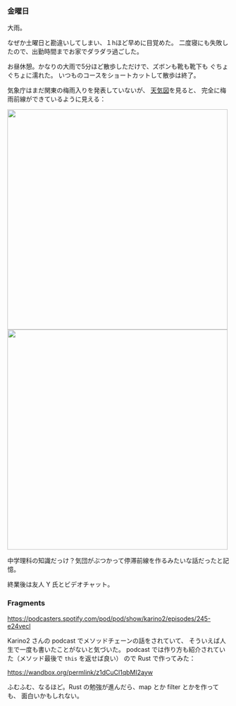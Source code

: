 ### 金曜日

大雨。

なぜか土曜日と勘違いしてしまい、１hほど早めに目覚めた。
二度寝にも失敗したので、出勤時間までお家でダラダラ過ごした。

お昼休憩。かなりの大雨で5分ほど散歩しただけで、ズボンも靴も靴下も
ぐちょぐちょに濡れた。
いつものコースをショートカットして散歩は終了。

気象庁はまだ関東の梅雨入りを発表していないが、
[天気図](https://www.jma.go.jp/bosai/weather_map/)を見ると、
完全に梅雨前線ができているように見える：

<img src="https://i.imgur.com/ypAB3PN.png" width="500">

<img src="https://i.imgur.com/ypAB3PN.png" width="500">

中学理科の知識だっけ？気団がぶつかって停滞前線を作るみたいな話だったと記憶。

終業後は友人 Y 氏とビデオチャット。

### Fragments

https://podcasters.spotify.com/pod/pod/show/karino2/episodes/245-e24vecl

Karino2 さんの podcast でメソッドチェーンの話をされていて、
そういえば人生で一度も書いたことがないと気づいた。
podcast では作り方も紹介されていた（メソッド最後で `this` を返せば良い）
ので Rust で作ってみた：

https://wandbox.org/permlink/z1dCuCl1qbMI2ayw

ふむふむ、なるほど。Rust の勉強が進んだら、map とか filter とかを作っても、
面白いかもしれない。